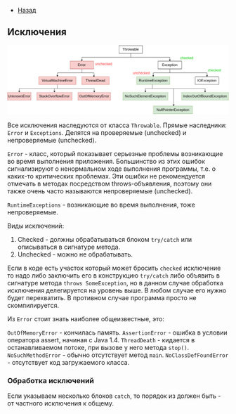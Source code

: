 - [Назад](/./java.md)

## Исключения

![Иерархия исключений](/./img/exceptions.png)

Все исключения наследуются от класса `Throwable`. Прямые наследники: `Error` и `Exceptions`.  Делятся на проверяемые (unchecked) и непроверяемые (unchecked).

`Error` - класс, который показывает серьезные проблемы возникающие во время выполнения приложения. Большинство из этих ошибок сигнализируют о ненормальном ходе выполнения программы, т.е. о каких-то критических проблемах. Эти ошибки не рекомендуется отмечать в методах посредством throws-объявления, поэтому они также очень часто называются непроверяемые (unchecked). 

`RuntimeExceptions` - возникающие во время выполнения, тоже непроверяемые.

Виды исключений:
1. Checked - должны обрабатываться блоком `try/catch` или описываться в сигнатуре метода.
1. Unchecked - можно не обрабатывать.

Если в коде есть участок который может бросить `checked` исключение то надо либо заключить его в конструкцию `try/catch` либо объявить в сигнатуре метода `throws SomeException`, но в данном случае обработка исключения делегируется на уровень выше. В любом случае его нужно будет перехватить. В противном случае программа просто не скомпилируется.

Из `Error` стоит знать наиболее общеизвестные, это:

`OutOfMemoryError` - кончилась память.
`AssertionError` - ошибка в условии оператора assert, начиная с Java 1.4.
`ThreadDeath` - кидается в останавливаемом потоке, при вызове у него метода `stop()`.
`NoSuchMethodError` - обычно отсутствует метод `main`.
`NoClassDefFoundError` - отсутствует код загружаемого класса.

### Обработка исключений

Если указываем несколько блоков `catch`, то порядок из должен быть - от частного исключения к общему.
